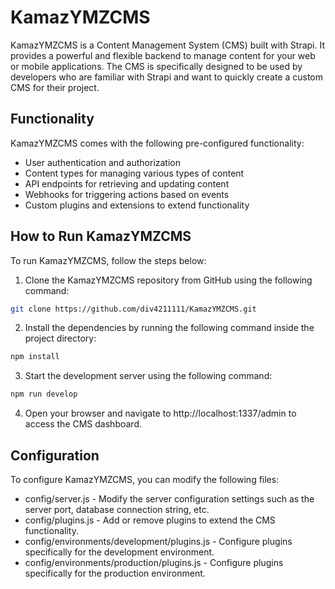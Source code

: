 # KamazYMZCMS
KamazYMZCMS is a Content Management System (CMS) built with Strapi. It provides a powerful and flexible backend to manage content for your web or mobile applications. The CMS is specifically designed to be used by developers who are familiar with Strapi and want to quickly create a custom CMS for their project.

## Functionality
KamazYMZCMS comes with the following pre-configured functionality:

* User authentication and authorization
* Content types for managing various types of content
* API endpoints for retrieving and updating content
* Webhooks for triggering actions based on events
* Custom plugins and extensions to extend functionality

## How to Run KamazYMZCMS
To run KamazYMZCMS, follow the steps below:

1. Clone the KamazYMZCMS repository from GitHub using the following command:

```bash
git clone https://github.com/div4211111/KamazYMZCMS.git
```

2. Install the dependencies by running the following command inside the project directory:

```bash
npm install
```

3. Start the development server using the following command:

```bash
npm run develop
```

4. Open your browser and navigate to http://localhost:1337/admin to access the CMS dashboard.

## Configuration
To configure KamazYMZCMS, you can modify the following files:

* config/server.js - Modify the server configuration settings such as the server port, database connection string, etc.
* config/plugins.js - Add or remove plugins to extend the CMS functionality.
* config/environments/development/plugins.js - Configure plugins specifically for the development environment.
* config/environments/production/plugins.js - Configure plugins specifically for the production environment.

